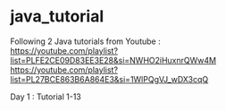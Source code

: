 # java_tutorial

Following 2 Java tutorials from Youtube :  
https://youtube.com/playlist?list=PLFE2CE09D83EE3E28&si=NWHO2iHuxnrQWw4M   
https://youtube.com/playlist?list=PL27BCE863B6A864E3&si=1WlPQgVJ_wDX3cqQ

Day 1 : Tutorial 1-13
